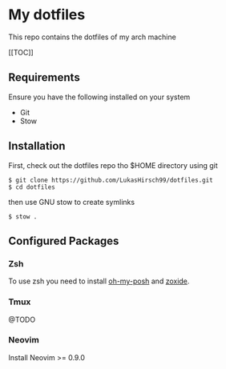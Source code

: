 # My dotfiles

This repo contains the dotfiles of my arch machine

[[TOC]]

## Requirements

Ensure you have the following installed on your system

- Git
- Stow

## Installation

First, check out the dotfiles repo tho $HOME directory using git

```
$ git clone https://github.com/LukasHirsch99/dotfiles.git
$ cd dotfiles
```

then use GNU stow to create symlinks

```
$ stow .
```

## Configured Packages

### Zsh

To use zsh you need to install [oh-my-posh](https://github.com/jandedobbeleer/oh-my-posh) and [zoxide](https://github.com/ajeetdsouza/zoxide).

### Tmux
@TODO

### Neovim
Install Neovim >= 0.9.0

